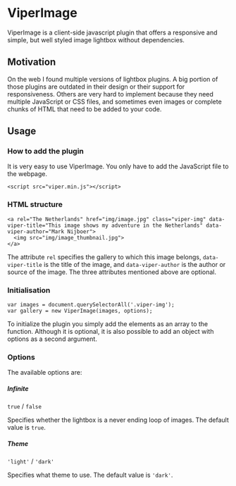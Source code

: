 # ViperImage
ViperImage is a client-side javascript plugin that offers a responsive and simple, but well styled image lightbox without dependencies.

## Motivation
On the web I found multiple versions of lightbox plugins. A big portion of those plugins are outdated in their design or their support for responsiveness. Others are very hard to implement because they need multiple JavaScript or CSS files, and sometimes even images or complete chunks of HTML that need to be added to your code.

## Usage

### How to add the plugin
It is very easy to use ViperImage. You only have to add the JavaScript file to the webpage.

    <script src="viper.min.js"></script>

### HTML structure

    <a rel="The Netherlands" href="img/image.jpg" class="viper-img" data-viper-title="This image shows my adventure in the Netherlands" data-viper-author="Mark Nijboer">
      <img src="img/image_thumbnail.jpg">
    </a>

The attribute `rel` specifies the gallery to which this image belongs, `data-viper-title` is the title of the image, and `data-viper-author` is the author or source of the image. The three attributes mentioned above are optional.

### Initialisation

    var images = document.querySelectorAll('.viper-img');
    var gallery = new ViperImage(images, options);

To initialize the plugin you simply add the elements as an array to the function. Although it is optional, it is also possible to add an object with options as a second argument.

### Options
The available options are:

##### Infinite
`true` / `false`

Specifies whether the lightbox is a never ending loop of images. The default value is `true`.

##### Theme
`'light'` / `'dark'`

Specifies what theme to use. The default value is `'dark'`.
